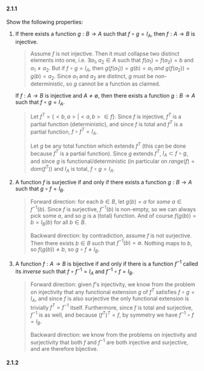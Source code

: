 #### 2.1.1

Show the following properties:

1. If there exists a function $g : B \to A$ such that $f \circ g = I_A$, then $f : A \to B$ is injective.

   > Assume $f$ is not injective. Then it must collapse two distinct elements into one, i.e. $\exists a_1, a_2 \in A$ such that $f(a_1) = f(a_2) = b$ and $a_1 \neq a_2$. But if $f \circ g = I_A$, then $g(f(a_1)) = g(b) = a_1$ _and_ $g(f(a_2)) = g(b) = a_2$. Since $a_1$ and $a_2$ are distinct, $g$ must be non-deterministic, so $g$ cannot be a function as claimed.
   
   If $f : A \to B$ is injective and $A \neq \emptyset$, then there exists a function $g : B \to A$ such that $f \circ g = I_A$.
   
   > Let $f^T = \{<b,a> | <a,b> \in f\}$. Since $f$ is injective, $f^T$ is a partial function (deterministic), and since $f$ is total and $f^T$ is a partial function, $f \circ f^T = I_A$.
   >
   > Let $g$ be any total function which extends $f^T$ (this can be done because $f^T$ is a partial function). Since $g$ extends $f^T$, $I_A \subset f \circ g$, and since $g$ is functional/deterministic (in particular on $range(f) = dom(f^T)$) and $I_A$ is total, $f \circ g = I_A$.

1. A function $f$ is surjective if and only if there exists a function $g : B \to A$ such that $g \circ f = I_B$.

   > Forward direction: for each $b \in B$, let $g(b) = a$ for _some_ $a \in f^{-1}(b)$. Since $f$ is surjective, $f^{-1}(b)$ is non-empty, so we can always pick some $a$, and so $g$ is a (total) function. And of course $f(g(b)) = b = I_B(b)$ for all $b \in B$.
   >
   > Backward direction: by contradiction, assume $f$ is not surjective. Then there exists $b \in B$ such that $f^{-1}(b) = \emptyset$. Nothing maps to $b$, so $f(g(b)) \neq b$, so $g \circ f \neq I_B$.

1. A function $f : A \to B$ is bijective if and only if there is a function $f^{-1}$ called its _inverse_ such that $f \circ f^{-1} = I_A$ and $f^{-1} \circ f = I_B$.
   > Forward direction: given $f$'s injectivity, we know from the problem on injectivity that any functional extension $g$ of $f^T$ satisfies $f \circ g = I_A$, and since $f$ is also surjective the only functional extension is trivially $f^T=f^{-1}$ itself. Furthermore, since $f$ is total and surjective, $f^{-1}$ is as well, and because $(f^T)^T = f$, by symmetry we have $f^{-1} \circ f = I_B$.
   >
   > Backward direction: we know from the problems on injectivity and surjectivity that both $f$ and $f^{-1}$ are both injective and surjective, and are therefore bijective.
   
#### 2.1.2
